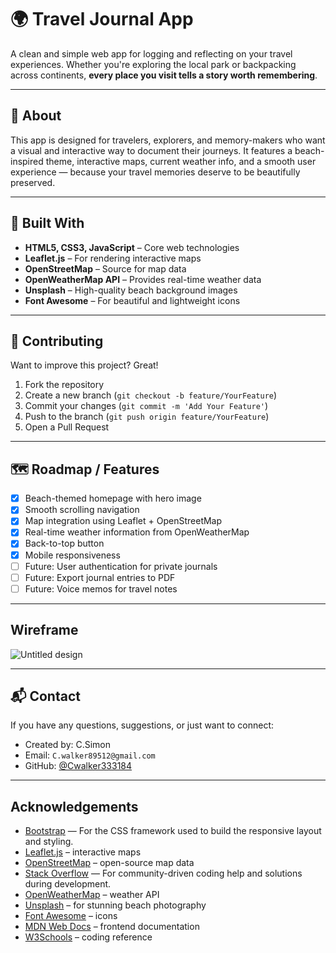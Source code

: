 # 🌍 Travel Journal App

A clean and simple web app for logging and reflecting on your travel experiences. Whether you're exploring the local park or backpacking across continents, **every place you visit tells a story worth remembering**.

---

## 📖 About

This app is designed for travelers, explorers, and memory-makers who want a visual and interactive way to document their journeys. It features a beach-inspired theme, interactive maps, current weather info, and a smooth user experience — because your travel memories deserve to be beautifully preserved.

---

## 🚀 Built With

- **HTML5, CSS3, JavaScript** – Core web technologies
- **Leaflet.js** – For rendering interactive maps
- **OpenStreetMap** – Source for map data
- **OpenWeatherMap API** – Provides real-time weather data
- **Unsplash** – High-quality beach background images
- **Font Awesome** – For beautiful and lightweight icons

---

## 🤝 Contributing

Want to improve this project? Great!

1. Fork the repository  
2. Create a new branch (`git checkout -b feature/YourFeature`)  
3. Commit your changes (`git commit -m 'Add Your Feature'`)  
4. Push to the branch (`git push origin feature/YourFeature`)  
5. Open a Pull Request

---

## 🗺️ Roadmap / Features

- [x] Beach-themed homepage with hero image  
- [x] Smooth scrolling navigation  
- [x] Map integration using Leaflet + OpenStreetMap  
- [x] Real-time weather information from OpenWeatherMap  
- [x] Back-to-top button  
- [x] Mobile responsiveness   
- [ ] Future: User authentication for private journals  
- [ ] Future: Export journal entries to PDF  
- [ ] Future: Voice memos for travel notes

---

##  Wireframe
![Untitled design](https://github.com/user-attachments/assets/32524fff-b8cc-4b2f-9fff-2c2e23e5b2cf)


---

## 📬 Contact

If you have any questions, suggestions, or just want to connect:
- Created by: C.Simon
- Email: `C.walker89512@gmail.com`   
- GitHub: [@Cwalker333184](https://github.com/Cwalker333184)

---

##  Acknowledgements
- [Bootstrap](https://getbootstrap.com) — For the CSS framework used to build the responsive layout and styling.
- [Leaflet.js](https://leafletjs.com) – interactive maps  
- [OpenStreetMap](https://www.openstreetmap.org) – open-source map data  
- [Stack Overflow](https://stackoverflow.com) — For community-driven coding help and solutions during development.
- [OpenWeatherMap](https://openweathermap.org) – weather API  
- [Unsplash](https://unsplash.com) – for stunning beach photography  
- [Font Awesome](https://fontawesome.com) – icons  
- [MDN Web Docs](https://developer.mozilla.org) – frontend documentation  
- [W3Schools](https://www.w3schools.com) – coding reference  
